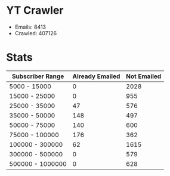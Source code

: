 # YT Crawler
- Emails: 8413
- Crawled: 407126

# Stats
| Subscriber Range  | Already Emailed | Not Emailed |
|-------|-------|-------|
| 5000 - 15000 | 0 | 2028 |
| 15000 - 25000 | 0 | 955 |
| 25000 - 35000 | 47 | 576 |
| 35000 - 50000 | 148 | 497 |
| 50000 - 75000 | 140 | 600 |
| 75000 - 100000 | 176 | 362 |
| 100000 - 300000 | 62 | 1615 |
| 300000 - 500000 | 0 | 579 |
| 500000 - 1000000 | 0 | 628 |
